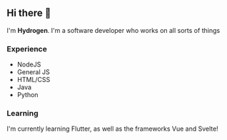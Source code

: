 ## Hi there 👋
I'm **Hydrogen**. I'm a software developer who works on all sorts of things

### Experience
- NodeJS
- General JS
- HTML/CSS
- Java
- Python

### Learning
I'm currently learning Flutter, as well as the frameworks Vue and Svelte!
